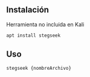 
## Instalación
Herramienta no incluida en Kali
```sh fold:"Instalacion stegseek"
apt install stegseek
```


## Uso

```sh fold:"Uso de stegseek extraccion archivos"
stegseek {nombreArchivo}
```